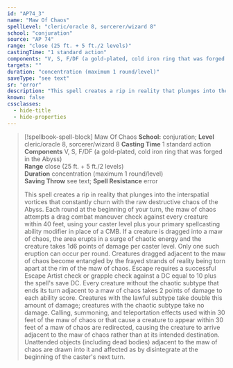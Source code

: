 ```yaml
---
id: "AP74_3"
name: "Maw Of Chaos"
spellLevel: "cleric/oracle 8, sorcerer/wizard 8"
school: "conjuration"
source: "AP 74"
range: "close (25 ft. + 5 ft./2 levels)"
castingTime: "1 standard action"
components: "V, S, F/DF (a gold-plated, cold iron ring that was forged in the Abyss)"
targets: ""
duration: "concentration (maximum 1 round/level)"
saveType: "see text"
sr: "error"
description: "This spell creates a rip in reality that plunges into the interspatial vortices that constantly churn with the raw destructive chaos of the Abyss. Each round at the beginning of your turn, the maw of chaos attempts a drag combat maneuver check against every creature within 40 feet, using your caster level plus your primary spellcasting ability modifier in place of a CMB. If a creature is dragged into a maw of chaos, the area erupts in a surge of chaotic energy and the creature takes 1d6 points of damage per caster level. Only one such eruption can occur per round.  Creatures dragged adjacent to the maw of chaos become entangled by the frayed strands of reality being torn apart at the rim of the maw of chaos. Escape requires a successful Escape Artist check or grapple check against a DC equal to 10 plus the spell's save DC. Every creature without the chaotic subtype that ends its turn adjacent to a maw of chaos takes 2 points of damage to each ability score. Creatures with the lawful subtype take double this amount of damage; creatures with the chaotic subtype take no damage.  Calling, summoning, and teleportation effects used within 30 feet of the maw of chaos or that cause a creature to appear within 30 feet of a maw of chaos are redirected, causing the creature to arrive adjacent to the maw of chaos rather than at its intended destination. Unattended objects (including dead bodies) adjacent to the maw of chaos are drawn into it and affected as by disintegrate at the beginning of the caster's next turn."
known: false
cssclasses:
  - hide-title
  - hide-properties
---
```


> [!spellbook-spell-block] Maw Of Chaos
> **School:** conjuration; **Level** cleric/oracle 8, sorcerer/wizard 8
> **Casting Time** 1 standard action  
> **Components** V, S, F/DF (a gold-plated, cold iron ring that was forged in the Abyss)  
> **Range** close (25 ft. + 5 ft./2 levels)  
> **Duration** concentration (maximum 1 round/level)  
> **Saving Throw** see text; **Spell Resistance** error
> 
> This spell creates a rip in reality that plunges into the interspatial vortices that constantly churn with the raw destructive chaos of the Abyss. Each round at the beginning of your turn, the maw of chaos attempts a drag combat maneuver check against every creature within 40 feet, using your caster level plus your primary spellcasting ability modifier in place of a CMB. If a creature is dragged into a maw of chaos, the area erupts in a surge of chaotic energy and the creature takes 1d6 points of damage per caster level. Only one such eruption can occur per round.  Creatures dragged adjacent to the maw of chaos become entangled by the frayed strands of reality being torn apart at the rim of the maw of chaos. Escape requires a successful Escape Artist check or grapple check against a DC equal to 10 plus the spell's save DC. Every creature without the chaotic subtype that ends its turn adjacent to a maw of chaos takes 2 points of damage to each ability score. Creatures with the lawful subtype take double this amount of damage; creatures with the chaotic subtype take no damage.  Calling, summoning, and teleportation effects used within 30 feet of the maw of chaos or that cause a creature to appear within 30 feet of a maw of chaos are redirected, causing the creature to arrive adjacent to the maw of chaos rather than at its intended destination. Unattended objects (including dead bodies) adjacent to the maw of chaos are drawn into it and affected as by disintegrate at the beginning of the caster's next turn.